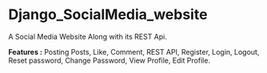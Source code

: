 # Django_SocialMedia_website
A Social Media Website Along with its REST Api.

**Features :**
Posting Posts,
Like,
Comment,
REST API,
Register,
Login,
Logout,
Reset password,
Change Password,
View Profile,
Edit Profile.
